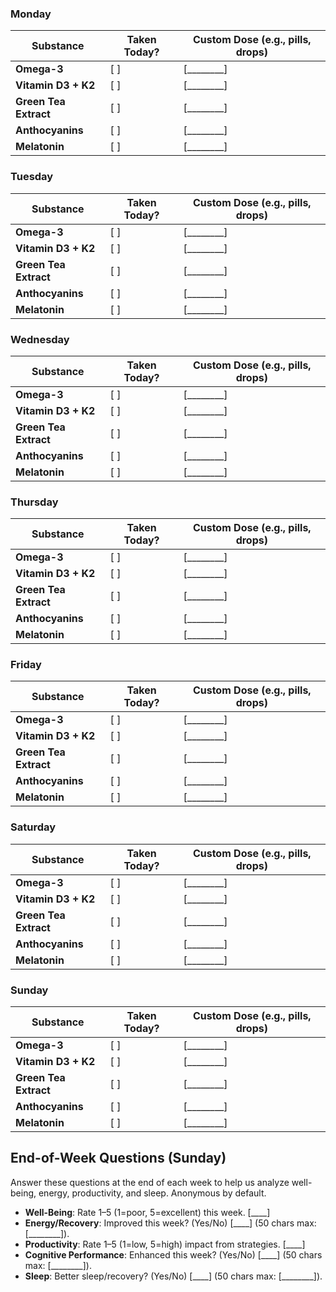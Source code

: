 <!-- surveys/s1-daily-tracker.m.md -->
### Monday
| Substance                  | Taken Today? | Custom Dose (e.g., pills, drops) |
|----------------------------|---------------|----------------------------------|
| **Omega-3**                | [ ]           | [________]                       |
| **Vitamin D3 + K2**        | [ ]           | [________]                       |
| **Green Tea Extract**      | [ ]           | [________]                       |
| **Anthocyanins**           | [ ]           | [________]                       |
| **Melatonin**              | [ ]           | [________]                       |

### Tuesday
| Substance                  | Taken Today? | Custom Dose (e.g., pills, drops) |
|----------------------------|---------------|----------------------------------|
| **Omega-3**                | [ ]           | [________]                       |
| **Vitamin D3 + K2**        | [ ]           | [________]                       |
| **Green Tea Extract**      | [ ]           | [________]                       |
| **Anthocyanins**           | [ ]           | [________]                       |
| **Melatonin**              | [ ]           | [________]                       |

### Wednesday
| Substance                  | Taken Today? | Custom Dose (e.g., pills, drops) |
|----------------------------|---------------|----------------------------------|
| **Omega-3**                | [ ]           | [________]                       |
| **Vitamin D3 + K2**        | [ ]           | [________]                       |
| **Green Tea Extract**      | [ ]           | [________]                       |
| **Anthocyanins**           | [ ]           | [________]                       |
| **Melatonin**              | [ ]           | [________]                       |

### Thursday
| Substance                  | Taken Today? | Custom Dose (e.g., pills, drops) |
|----------------------------|---------------|----------------------------------|
| **Omega-3**                | [ ]           | [________]                       |
| **Vitamin D3 + K2**        | [ ]           | [________]                       |
| **Green Tea Extract**      | [ ]           | [________]                       |
| **Anthocyanins**           | [ ]           | [________]                       |
| **Melatonin**              | [ ]           | [________]                       |

### Friday
| Substance                  | Taken Today? | Custom Dose (e.g., pills, drops) |
|----------------------------|---------------|----------------------------------|
| **Omega-3**                | [ ]           | [________]                       |
| **Vitamin D3 + K2**        | [ ]           | [________]                       |
| **Green Tea Extract**      | [ ]           | [________]                       |
| **Anthocyanins**           | [ ]           | [________]                       |
| **Melatonin**              | [ ]           | [________]                       |

### Saturday
| Substance                  | Taken Today? | Custom Dose (e.g., pills, drops) |
|----------------------------|---------------|----------------------------------|
| **Omega-3**                | [ ]           | [________]                       |
| **Vitamin D3 + K2**        | [ ]           | [________]                       |
| **Green Tea Extract**      | [ ]           | [________]                       |
| **Anthocyanins**           | [ ]           | [________]                       |
| **Melatonin**              | [ ]           | [________]                       |

### Sunday
| Substance                  | Taken Today? | Custom Dose (e.g., pills, drops) |
|----------------------------|---------------|----------------------------------|
| **Omega-3**                | [ ]           | [________]                       |
| **Vitamin D3 + K2**        | [ ]           | [________]                       |
| **Green Tea Extract**      | [ ]           | [________]                       |
| **Anthocyanins**           | [ ]           | [________]                       |
| **Melatonin**              | [ ]           | [________]                       |

## End-of-Week Questions (Sunday)
Answer these questions at the end of each week to help us analyze well-being, energy, productivity, and sleep. Anonymous by default.

- **Well-Being**: Rate 1–5 (1=poor, 5=excellent) this week. [____]
- **Energy/Recovery**: Improved this week? (Yes/No) [____] (50 chars max: [________]).
- **Productivity**: Rate 1–5 (1=low, 5=high) impact from strategies. [____]
- **Cognitive Performance**: Enhanced this week? (Yes/No) [____] (50 chars max: [________]).
- **Sleep**: Better sleep/recovery? (Yes/No) [____] (50 chars max: [________]).